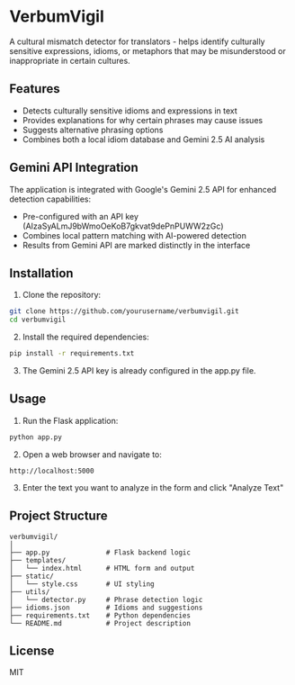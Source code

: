 # VerbumVigil

A cultural mismatch detector for translators - helps identify culturally sensitive expressions, idioms, or metaphors that may be misunderstood or inappropriate in certain cultures.

## Features

- Detects culturally sensitive idioms and expressions in text
- Provides explanations for why certain phrases may cause issues
- Suggests alternative phrasing options
- Combines both a local idiom database and Gemini 2.5 AI analysis

## Gemini API Integration

The application is integrated with Google's Gemini 2.5 API for enhanced detection capabilities:

- Pre-configured with an API key (AIzaSyALmJ9bWmoOeKoB7gkvat9dePnPUWW2zGc)
- Combines local pattern matching with AI-powered detection
- Results from Gemini API are marked distinctly in the interface

## Installation

1. Clone the repository:
```bash
git clone https://github.com/yourusername/verbumvigil.git
cd verbumvigil
```

2. Install the required dependencies:
```bash
pip install -r requirements.txt
```

3. The Gemini 2.5 API key is already configured in the app.py file.

## Usage

1. Run the Flask application:
```bash
python app.py
```

2. Open a web browser and navigate to:
```
http://localhost:5000
```

3. Enter the text you want to analyze in the form and click "Analyze Text"

## Project Structure

```
verbumvigil/
│
├── app.py              # Flask backend logic
├── templates/
│   └── index.html      # HTML form and output
├── static/
│   └── style.css       # UI styling
├── utils/
│   └── detector.py     # Phrase detection logic
├── idioms.json         # Idioms and suggestions
├── requirements.txt    # Python dependencies
└── README.md           # Project description
```

## License

MIT
